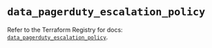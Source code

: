 # `data_pagerduty_escalation_policy`

Refer to the Terraform Registry for docs: [`data_pagerduty_escalation_policy`](https://registry.terraform.io/providers/pagerduty/pagerduty/3.26.0/docs/data-sources/escalation_policy).
